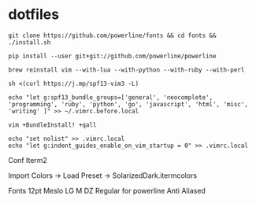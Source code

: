 # dotfiles

```
git clone https://github.com/powerline/fonts && cd fonts && ./install.sh

pip install --user git+git://github.com/powerline/powerline

brew reinstall vim --with-lua --with-python --with-ruby --with-perl

sh <(curl https://j.mp/spf13-vim3 -L)

echo "let g:spf13_bundle_groups=['general', 'neocomplete', 'programming', 'ruby', 'python', 'go', 'javascript', 'html', 'misc', 'writing' ]" >> ~/.vimrc.before.local 

vim +BundleInstall! +qall

echo "set nolist" >> .vimrc.local
echo "let g:indent_guides_enable_on_vim_startup = 0" >> .vimrc.local
```

Conf Iterm2

Import Colors -> Load Preset -> SolarizedDark.itermcolors

Fonts  12pt Meslo LG M DZ Regular for powerline Anti Aliased

